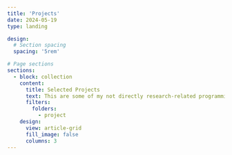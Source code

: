 ```yaml
---
title: 'Projects'
date: 2024-05-19
type: landing

design:
  # Section spacing
  spacing: '5rem'

# Page sections
sections:
  - block: collection
    content:
      title: Selected Projects
      text: This are some of my not directly research-related programming projects, which can also be found on Github.
      filters:
        folders:
          - project
    design:
      view: article-grid
      fill_image: false
      columns: 3
---
```

